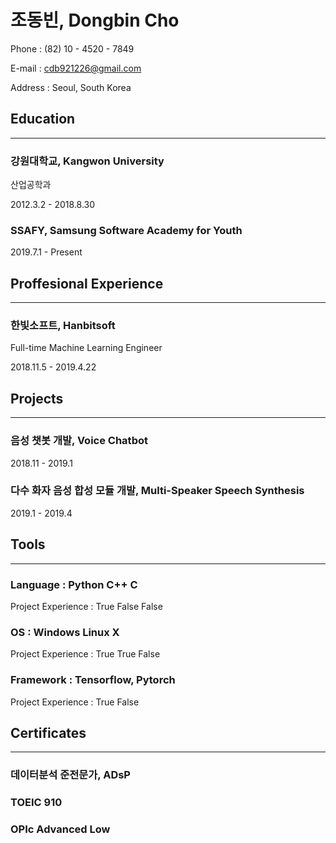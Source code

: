 # 조동빈, Dongbin Cho

Phone :	(82) 10 - 4520 - 7849

E-mail :	cdb921226@gmail.com

Address :	Seoul, South Korea



## Education

---

### 강원대학교, Kangwon University

산업공학과

2012.3.2 - 2018.8.30

### SSAFY, Samsung Software Academy for Youth

2019.7.1 - Present



## Proffesional Experience

---

### 한빛소프트, Hanbitsoft

Full-time Machine Learning Engineer

2018.11.5 - 2019.4.22



## Projects

---

### 음성 챗봇 개발, Voice Chatbot

2018.11 - 2019.1

### 다수 화자 음성 합성 모듈 개발, Multi-Speaker Speech Synthesis

2019.1 - 2019.4



## Tools

---

### Language :					Python		C++		C

Project Experience :	True		False	False

### OS :						Windows		Linux		X

Project Experience :	True		True	False

### Framework :			Tensorflow, Pytorch

Project Experience :	True		False



## Certificates

---

### 데이터분석 준전문가, ADsP

### TOEIC			910

### OPIc			Advanced Low